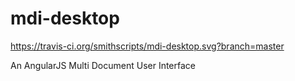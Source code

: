 mdi-desktop
===========

https://travis-ci.org/smithscripts/mdi-desktop.svg?branch=master

An AngularJS Multi Document User Interface
